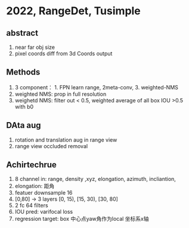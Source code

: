 # 2022, RangeDet, Tusimple

## abstract
1. near far obj size
2. pixel coords diff from 3d Coords output


## Methods
1. 3 component： 1. FPN learn range, 2meta-conv, 3. weighted-NMS
2. weighted NMS: prop in full resolution
3. weighetd NMS: filter out < 0.5, weighted average of all box IOU >0.5 with b0
   
## DAta aug
1. rotation and translation aug in range view
2. range view occluded removal

## Achirtechrue
1. 8 channel in: range, density ,xyz, elongation, azimuth, incliantion,
2. elongation: 距角
3. featuer downsample 16
4. [0,80] -> 3 layers [0, 15), [15, 30), [30, 80]
5. 2 fc 64 filters
6. IOU pred: varifocal loss
7. regression target: box 中心点yaw角作为local 坐标系x轴
